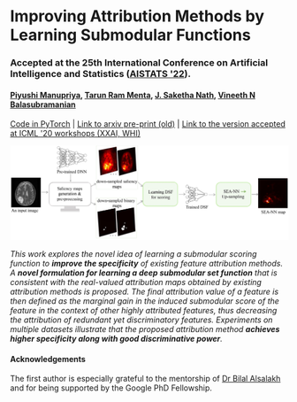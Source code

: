 # Improving Attribution Methods by Learning Submodular Functions 
### Accepted at the 25th International Conference on Artificial Intelligence and Statistics ([AISTATS '22](https://aistats.org/aistats2022/cfp.html)). 
#### [Piyushi Manupriya](https://piyushi-0.github.io), [Tarun Ram Menta](https://github.com/peppermenta), [J. Saketha Nath](https://www.iith.ac.in/~saketha/), [Vineeth N Balasubramanian](https://www.iith.ac.in/~vineethnb/index.html)

[Code in PyTorch](https://github.com/Piyushi-0/SEA-NN) | [Link to arxiv pre-print (old)](https://arxiv.org/pdf/2104.09073.pdf) | [Link to the version accepted at ICML '20 workshops (XXAI, WHI)](http://interpretable-ml.org/icml2020workshop/pdf/29.pdf)

<img src="SEA-NN.jpg">

*This work explores the novel idea of learning a submodular scoring function to **improve the specificity** of existing feature attribution methods. A **novel formulation for  learning a deep submodular set function** that is consistent with the real-valued attribution maps obtained by existing attribution methods is proposed. The final attribution    value of a feature is then defined as the marginal gain in the induced submodular score of the feature in the context of other highly attributed features, thus decreasing the  attribution of redundant yet discriminatory features. Experiments on multiple datasets illustrate that the proposed attribution method **achieves higher specificity along with   good discriminative power**.*

#### Acknowledgements
The first author is especially grateful to the mentorship of [Dr Bilal Alsalakh](https://scholar.google.com/citations?user=0TZaxxwAAAAJ&hl=en&oi=ao) and for being supported by the Google PhD Fellowship.
